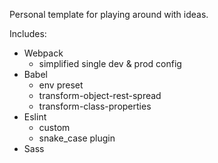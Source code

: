 Personal template for playing around with ideas.

Includes:
   - Webpack
      - simplified single dev & prod config
   - Babel
      - env preset
      - transform-object-rest-spread
      - transform-class-properties
   - Eslint
      - custom
      - snake_case plugin
   - Sass
